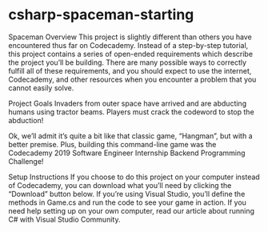 # csharp-spaceman-starting

Spaceman
Overview
This project is slightly different than others you have encountered thus far on Codecademy. Instead of a step-by-step tutorial, this project contains a series of open-ended requirements which describe the project you’ll be building. There are many possible ways to correctly fulfill all of these requirements, and you should expect to use the internet, Codecademy, and other resources when you encounter a problem that you cannot easily solve.

Project Goals
Invaders from outer space have arrived and are abducting humans using tractor beams. Players must crack the codeword to stop the abduction!

Ok, we’ll admit it’s quite a bit like that classic game, “Hangman”, but with a better premise. Plus, building this command-line game was the Codecademy 2019 Software Engineer Internship Backend Programming Challenge!

Setup Instructions
If you choose to do this project on your computer instead of Codecademy, you can download what you’ll need by clicking the “Download” button below. If you’re using Visual Studio, you’ll define the methods in Game.cs and run the code to see your game in action. If you need help setting up on your own computer, read our article about running C# with Visual Studio Community.
